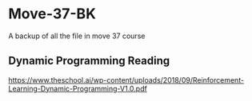 # Move-37-BK

A backup of all the file in move 37 course


## Dynamic Programming Reading
https://www.theschool.ai/wp-content/uploads/2018/09/Reinforcement-Learning-Dynamic-Programming-V1.0.pdf
